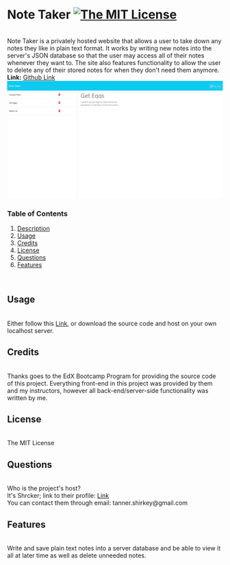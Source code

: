 <h1 id='description'>Note Taker <a href="https://opensource.org/licenses/MIT"><img alt="The MIT License" src="https://img.shields.io/badge/License-MIT-yellow.svg" /></a></h1><br />Note Taker is a privately hosted website that allows a user to take down any notes they like in plain text format. It works by writing new notes into the server's JSON database so that the user may access all of their notes whenever they want to. The site also features functionality to allow the user to delete any of their stored notes for when they don't need them anymore.<br /><strong>Link:</strong> <a href=https://github.com/Shrcker/Note-Taker>Github Link</a><br /><img src="./images/note-taker-screen.png" alt="Project Screenshot" /><br /><h3>Table of Contents</h3><ol><li><a href="#description"><span>Description</span></a></li><li><a href="#usage"><span>Usage</span></a></li><li><a href="#credits"><span>Credits</span></a></li><li><a href="#license"><span>License</span></a></li><li><a href="#questions"><span>Questions</span></a></li><li><a href="#features"><span>Features</span></a></li></ol><br /><h2 id='usage'> Usage</h2><br /> Either follow this <a href="https://tanias-note-taker-df5cd56a8d5d.herokuapp.com/"><span>Link</span></a>, or download the source code and host on your own localhost server.<br /><h2 id='credits'> Credits</h2><br /> Thanks goes to the EdX Bootcamp Program for providing the source code of this project. Everything front-end in this project was provided by them and my instructors, however all back-end/server-side functionality was written by me.<br /><h2 id='license'> License</h2><br /> The MIT License<br /><h2 id='questions'> Questions</h2><br /> Who is the project's host?<br />It's Shrcker; link to their profile: 
    <a href="https://www.github.com/Shrcker">Link</a><br /> You can contact them through email: tanner.shirkey@gmail.com<br /><h2 id='features'> Features</h2><br />Write and save plain text notes into a server database and be able to view it all at later time as well as delete unneeded notes.
